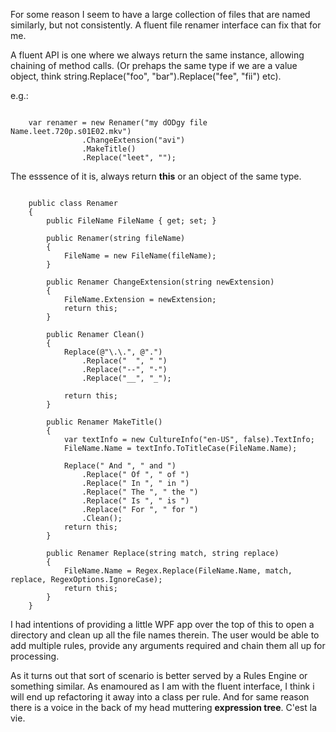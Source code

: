 For some reason I seem to have a large collection of files that are named similarly, but not consistently. A fluent file renamer interface can fix that for me.

A fluent API is one where we always return the same instance, allowing chaining of method calls.  (Or prehaps the same type if we are a value object, think string.Replace("foo", "bar").Replace("fee", "fii") etc).

e.g.:

<pre><code>
    var renamer = new Renamer("my dODgy file Name.leet.720p.s01E02.mkv")
                .ChangeExtension("avi")
                .MakeTitle()
                .Replace("leet", "");
</code></pre>

The esssence of it is, always return **this** or an object of the same type.

<pre><code>
    public class Renamer
    {
        public FileName FileName { get; set; }

        public Renamer(string fileName)
        {
            FileName = new FileName(fileName);
        }

        public Renamer ChangeExtension(string newExtension) 
        {
            FileName.Extension = newExtension;
            return this; 
        }

        public Renamer Clean()
        {
            Replace(@"\.\.", @".")
                .Replace("  ", " ")
                .Replace("--", "-")
                .Replace("__", "_");

            return this;
        }

        public Renamer MakeTitle()
        {
            var textInfo = new CultureInfo("en-US", false).TextInfo;
            FileName.Name = textInfo.ToTitleCase(FileName.Name);
            
            Replace(" And ", " and ")
                .Replace(" Of ", " of ")
                .Replace(" In ", " in ")
                .Replace(" The ", " the ")
                .Replace(" Is ", " is ")
                .Replace(" For ", " for ")
                .Clean();
            return this;
        }

        public Renamer Replace(string match, string replace)
        {
            FileName.Name = Regex.Replace(FileName.Name, match, replace, RegexOptions.IgnoreCase);
            return this;
        }
    }
</code></pre>

I had intentions of providing a little WPF app over the top of this to open a directory and clean up all the file names therein.  The user would be able to add multiple rules, provide any arguments required and chain them all up for processing.

As it turns out that sort of scenario is better served by a Rules Engine or something similar.  As enamoured as I am with the fluent interface, I think i will end up refactoring it away into a class per rule.  And for same reason there is a voice in the back of my head muttering **expression tree**. C'est la vie.
